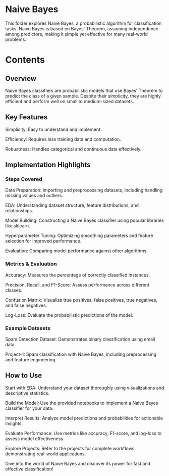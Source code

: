 # Naive Bayes

This folder explores Naive Bayes, a probabilistic algorithm for classification tasks. Naive Bayes is based on Bayes' Theorem, assuming independence among predictors, making it simple yet effective for many real-world problems.

# Contents

## Overview

Naive Bayes classifiers are probabilistic models that use Bayes' Theorem to predict the class of a given sample. Despite their simplicity, they are highly efficient and perform well on small to medium-sized datasets.

## Key Features

Simplicity: Easy to understand and implement.

Efficiency: Requires less training data and computation.

Robustness: Handles categorical and continuous data effectively.

## Implementation Highlights

### Steps Covered

Data Preparation: Importing and preprocessing datasets, including handling missing values and outliers.

EDA: Understanding dataset structure, feature distributions, and relationships.

Model Building: Constructing a Naive Bayes classifier using popular libraries like sklearn.

Hyperparameter Tuning: Optimizing smoothing parameters and feature selection for improved performance.

Evaluation: Comparing model performance against other algorithms.

### Metrics & Evaluation

Accuracy: Measures the percentage of correctly classified instances.

Precision, Recall, and F1-Score: Assess performance across different classes.

Confusion Matrix: Visualize true positives, false positives, true negatives, and false negatives.

Log-Loss: Evaluate the probabilistic predictions of the model.

### Example Datasets

Spam Detection Dataset: Demonstrates binary classification using email data.

Project-1: Spam classification with Naive Bayes, including preprocessing and feature engineering.

## How to Use

Start with EDA: Understand your dataset thoroughly using visualizations and descriptive statistics.

Build the Model: Use the provided notebooks to implement a Naive Bayes classifier for your data.

Interpret Results: Analyze model predictions and probabilities for actionable insights.

Evaluate Performance: Use metrics like accuracy, F1-score, and log-loss to assess model effectiveness.

Explore Projects: Refer to the projects for complete workflows demonstrating real-world applications.

Dive into the world of Naive Bayes and discover its power for fast and effective classification! 
